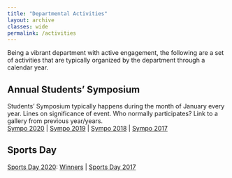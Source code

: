 ```yaml
---
title: "Departmental Activities"
layout: archive
classes: wide
permalink: /activities
---
```

Being a vibrant department with active engagement, the following are a set of activities that are typically organized by the department through a calendar year.

## Annual Students’ Symposium
Students’ Symposium typically happens during the month of January every year.
Lines on significance of event.
Who normally participates?
Link to a gallery from previous year/years.
<br>
<a href="https://materials.iisc.ac.in/sympo/">Sympo 2020</a> | 
<a href="https://sites.google.com/view/sympo2019-materials-iisc-in/">Sympo 2019</a> | 
<a href="https://materials.iisc.ac.in/summary-of-the-31st-annual-symposium/">Sympo 2018</a> | 
<a href="https://drive.google.com/drive/folders/0ByDfGPBTDTJWQnkxajk3VUhucWs/">Sympo 2017</a>

## Sports Day
<a href="https://materials.iisc.ac.in/blog/2019/12/25/11-jan-2020-sports-day/">Sports Day 2020</a>: 
<a href="https://materials.iisc.ac.in/wp-content/uploads/2020/01/Winners-Soprts-Day-2020.pdf">Winners</a> | 
<a href="https://drive.google.com/drive/folders/1f5V07hXaYL4M0KJCcbDiMsPdazQ7NoXv">Sports Day 2017</a>

